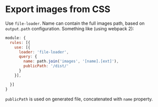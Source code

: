 # Export images from CSS

Use `file-loader`. Name can contain the full images path, based on `output.path` configuration. Something like (using webpack 2):

```js
module: {
  rules: [{
    use: [{
      loader: 'file-loader',
      query: {
        name: path.join('images', '[name].[ext]'),
        publicPath: '/dist/'
      }
    }],

  }]
}
```

`publicPath` is used on generated file, concatenated with `name` property.
